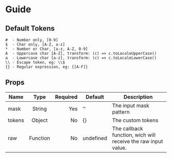 # Guide

## Default Tokens

```
#  - Number only, [0-9]
$  - Char only, [A-Z, a-z]
*  - Number or Char, [a-z, A-Z, 0-9]
A  - Uppercase char [A-Z], transform: (c) => c.toLocaleUpperCase()
a  - Lowercase char [a-z], transform: (c) => c.toLocaleLowerCase()
\\ - Escape token, eg: \\$
{} - Regular expression, eg: {[A-F]}
```

## Props

| Name   |   Type   | Required | Default   | Description                                                   |
| ------ | :------: | -------: | --------- | ------------------------------------------------------------- |
| mask   |  String  |      Yes | ''        | The input mask pattern                                        |
| tokens |  Object  |       No | {}        | The custom tokens                                             |
| raw    | Function |       No | undefined | The callback function, wich will receive the raw input value. |
